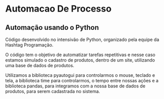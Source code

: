 # Automacao De Processo
 ## Automação usando o Python

Código desenvolvido no intensivão de Python, organizado pela equipe da Hashtag Programação.

O código tem o objetivo de automatizar tarefas repetitivas e nesse caso estamos simulado o cadastro de produtos,
dentro de um site, utilizando uma base de dados de produtos.

Utilizamos a biblioteca pyautogui para controlarmos o mouse, teclado e tela, a biblioteca time para controlarmos,
o tempo entre nossas ações e a biblioteca pandas, para integramos com a nossa base de dados de produtos, 
para serem cadastrada no sistema.

